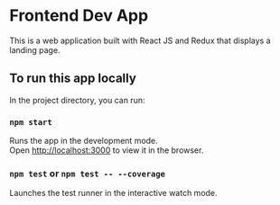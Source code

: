 # Frontend Dev App 

This is a web application built with React JS and Redux that displays a landing page.

## To run this app locally

In the project directory, you can run:

### `npm start`

Runs the app in the development mode.\
Open [http://localhost:3000](http://localhost:3000) to view it in the browser.


### `npm test` or `npm test -- --coverage`

Launches the test runner in the interactive watch mode.

